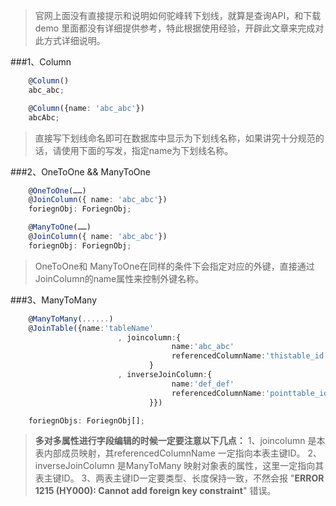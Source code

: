 > 官网上面没有直接提示和说明如何驼峰转下划线，就算是查询API，和下载demo 里面都没有详细提供参考，特此根据使用经验，开辟此文章来完成对此方式详细说明。

###1、Column
```typescript
    @Column()
    abc_abc;

    @Column({name: 'abc_abc'})
    abcAbc;
```

>直接写下划线命名即可在数据库中显示为下划线名称，如果讲究十分规范的话，请使用下面的写发，指定name为下划线名称。

###2、OneToOne && ManyToOne
```typescript
    @OneToOne(……)
    @JoinColumn({ name: 'abc_abc'})
    foriegnObj: ForiegnObj;

    @ManyToOne(……)
    @JoinColumn({ name: 'abc_abc'})
    foriegnObj: ForiegnObj;
```
> OneToOne和 ManyToOne在同样的条件下会指定对应的外键，直接通过JoinColumn的name属性来控制外键名称。

###3、ManyToMany
```typescript
    @ManyToMany(......)
    @JoinTable({name:'tableName' 
                        , joincolumn:{
                                    name:'abc_abc'
                                    referencedColumnName:'thistable_id'
                               }
                        , inverseJoinColumn:{
                                    name:'def_def'
                                    referencedColumnName:'pointtable_id'
                               }})

    foriegnObjs: ForiegnObj[];
```

> **多对多属性进行字段编辑的时候一定要注意以下几点：**
      1、joincolumn 是本表内部成员映射，其referencedColumnName 一定指向本表主键ID。
      2、inverseJoinColumn 是ManyToMany 映射对象表的属性，这里一定指向其表主键ID。
      3、两表主键ID一定要类型、长度保持一致，不然会报 "**ERROR 1215 (HY000): Cannot add foreign key constraint**" 错误。